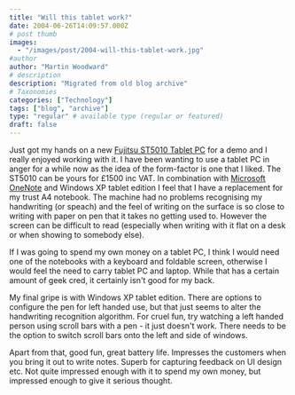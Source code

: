 ```yaml
---
title: "Will this tablet work?"
date: 2004-06-26T14:09:57.000Z
# post thumb
images:
  - "/images/post/2004-will-this-tablet-work.jpg"
#author
author: "Martin Woodward"
# description
description: "Migrated from old blog archive"
# Taxonomies
categories: ["Technology"]
tags: ["blog", "archive"]
type: "regular" # available type (regular or featured)
draft: false
---
```


[](http://www.fujitsu-siemens.com/products/mobile/tablet_pcs/stylistic_st5010.html)Just got my hands on a new [Fujitsu  ST5010 Tablet PC](http://www.fujitsu-siemens.com/products/mobile/tablet_pcs/stylistic_st5010.html) for a demo and I really enjoyed working with it.  I have been wanting to use a tablet PC in anger for a while now as the idea of the form-factor is one that I liked.  The ST5010 can be yours for £1500 inc VAT.  In combination with [Microsoft OneNote](http://office.microsoft.com/home/office.aspx?assetid=FX01085803) and Windows XP tablet edition I feel that I have a replacement for my trust A4 notebook.  The machine had no problems recognising my handwriting (or speach) and the feel of writing on the surface is so close to writing with paper on pen that it takes no getting used to.   However the screen can be difficult to read (especially when writing with it flat on a desk or when showing to somebody else).

If I was going to spend my own money on a tablet PC, I think I would need one of the notebooks with a keyboard and foldable screen, otherwise I would feel the need to carry tablet PC and laptop.  While that has a certain amount of geek cred, it certainly isn't good for my back.

My final gripe is with Windows XP tablet edition.  There are options to configure the pen for left handed use, but that just seems to alter the handwriting recognition algorithm.  For cruel fun, try watching a left handed person using scroll bars with a pen - it just doesn't work.  There needs to be the option to switch scroll bars onto the left and side of windows.

Apart from that, good fun,  great battery life.  Impresses the customers when you bring it out to write notes.  Superb for capturing feedback on UI design etc.   Not quite impressed enough with it to spend my own money, but impressed enough to give it serious thought.
